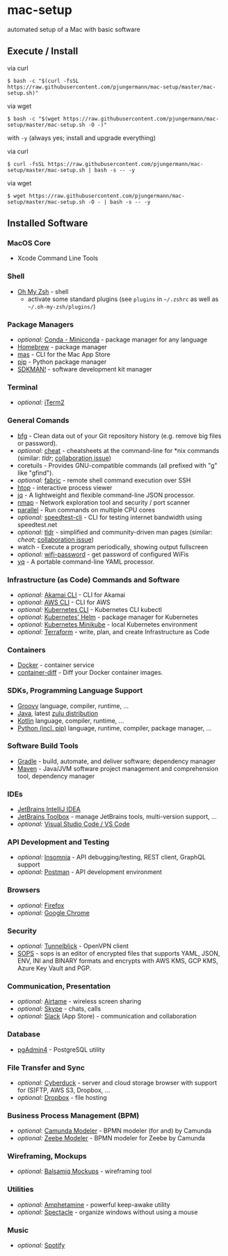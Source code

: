 # mac-setup
automated setup of a Mac with basic software

## Execute / Install
via curl
```
$ bash -c "$(curl -fsSL https://raw.githubusercontent.com/pjungermann/mac-setup/master/mac-setup.sh)"
```

via wget
```
$ bash -c "$(wget https://raw.githubusercontent.com/pjungermann/mac-setup/master/mac-setup.sh -O -)"
```

with `-y` (always yes; install and upgrade everything)

via curl
```
$ curl -fsSL https://raw.githubusercontent.com/pjungermann/mac-setup/master/mac-setup.sh | bash -s -- -y
```

via wget
```
$ wget https://raw.githubusercontent.com/pjungermann/mac-setup/master/mac-setup.sh -O - | bash -s -- -y
```

## Installed Software
### MacOS Core
* Xcode Command Line Tools

### Shell
* [Oh My Zsh](https://ohmyz.sh/) - shell
  * activate some standard plugins (see `plugins` in `~/.zshrc` as well as `~/.oh-my-zsh/plugins/`)

### Package Managers
* _optional:_ [Conda - Miniconda](https://conda.io/en/latest/) - package manager for any language
* [Homebrew](https://brew.sh/) - package manager
* [mas](https://github.com/mas-cli/mas) - CLI for the Mac App Store
* [pip](https://www.python.org/) - Python package manager
* [SDKMAN!](https://sdkman.io/) - software development kit manager

### Terminal
* _optional:_ [iTerm2](https://www.iterm2.com/)

### General Comands
* [bfg](https://rtyley.github.io/bfg-repo-cleaner/) - Clean data out of your Git repository history (e.g. remove big files or password).
* _optional:_ [cheat](https://github.com/cheat/cheat) - cheatsheets at the command-line for \*nix commands (similar: _tldr_; [collaboration issue](https://github.com/tldr-pages/tldr/issues/266))
* coretuils - Provides GNU-compatible commands (all prefixed with "g" like "gfind").
* _optional:_ [fabric](https://www.fabfile.org/) - remote shell command execution over SSH
* [htop](https://hisham.hm/htop/) - interactive process viewer
* [jq](https://stedolan.github.io/jq) - A lightweight and flexible command-line JSON processor.
* [nmap](https://nmap.org/) - Network exploration tool and security / port scanner
* [parallel](https://www.gnu.org/software/parallel/man.html) - Run commands on multiple CPU cores
* _optional:_ [speedtest-cli](https://github.com/sivel/speedtest-cli) - CLI for testing internet bandwidth using speedtest.net
* _optional:_ [tldr](https://tldr.sh/) - simplified and community-driven man pages (similar: _cheat_; [collaboration issue](https://github.com/tldr-pages/tldr/issues/266))
* watch - Execute a program periodically, showing output fullscreen
* _optional:_ [wifi-password](https://github.com/rauchg/wifi-password) - get password of configured WiFis
* [yq](https://github.com/mikefarah/yq) - A portable command-line YAML processor.

### Infrastructure (as Code) Commands and Software
* _optional:_ [Akamai CLI](https://github.com/akamai/cli) - CLI for Akamai
* _optional:_ [AWS CLI](https://aws.amazon.com/cli/) - CLI for AWS
* _optional:_ [Kubernetes CLI](https://kubernetes.io/docs/reference/kubectl/overview/) - Kubernetes CLI kubectl
* _optional:_ [Kubernetes' Helm](https://helm.sh/) - package manager for Kubernetes
* _optional:_ [Kubernetes Minikube](https://kubernetes.io/docs/tutorials/hello-minikube/) - local Kubernetes environment
* _optional:_ [Terraform](https://www.terraform.io/) - write, plan, and create Infrastructure as Code

### Containers
* [Docker](https://hub.docker.com/) - container service
* [container-diff](https://github.com/GoogleContainerTools/container-diff) - Diff your Docker container images.

### SDKs, Programming Language Support
* [Groovy](https://groovy-lang.org/) language, compiler, runtime, ...
* [Java](https://www.oracle.com/technetwork/java/javase/overview/index.html), latest [zulu distribution](https://www.azul.com/downloads/zulu-community/)
* [Kotlin](https://kotlinlang.org/) language, compiler, runtime, ...
* [Python (incl. pip)](https://www.python.org/) language, runtime, compiler, package manager, ...

### Software Build Tools
* [Gradle](https://gradle.org/) - build, automate, and deliver software; dependency manager
* [Maven](https://maven.apache.org/) - Java/JVM software project management and comprehension tool, dependency manager

### IDEs
* [JetBrains IntelliJ IDEA](https://www.jetbrains.com/idea/)
* [JetBrains Toolbox](https://www.jetbrains.com/toolbox/) - manage JetBrains tools, multi-version support, ...
* _optional:_ [Visual Studio Code / VS Code](https://code.visualstudio.com/)

### API Development and Testing
* _optional:_ [Insomnia](https://insomnia.rest/) - API debugging/testing, REST client, GraphQL support
* _optional:_ [Postman](https://www.getpostman.com/) - API development environment

### Browsers
* _optional:_ [Firefox](https://www.mozilla.org/firefox/)
* _optional:_ [Google Chrome](https://www.google.com/chrome/)

### Security
* _optional:_ [Tunnelblick](https://tunnelblick.net/) - OpenVPN client
* [SOPS](https://github.com/mozilla/sops) - sops is an editor of encrypted files that supports YAML, JSON, ENV, INI and BINARY formats 
  and encrypts with AWS KMS, GCP KMS, Azure Key Vault and PGP.

### Communication, Presentation
* _optional:_ [Airtame](https://airtame.com/) - wireless screen sharing
* _optional:_ [Skype](https://www.skype.com/) - chats, calls
* _optional:_ [Slack](https://slack.com/) (App Store) - communication and collaboration

### Database
* [pgAdmin4](https://www.pgadmin.org/) - PostgreSQL utility

### File Transfer and Sync
* _optional:_ [Cyberduck](https://cyberduck.io/) - server and cloud storage browser with support for (S)FTP, AWS S3, Dropbox, ...
* _optional:_ [Dropbox](https://www.dropbox.com/) - file hosting

### Business Process Management (BPM)
* _optional:_ [Camunda Modeler](https://camunda.com/download/modeler/) - BPMN modeler (for and) by Camunda
* _optional:_ [Zeebe Modeler](https://github.com/zeebe-io/zeebe-modeler) - BPMN modeler for Zeebe by Camunda

### Wireframing, Mockups
* _optional:_ [Balsamiq Mockups](https://balsamiq.com/wireframes/) - wireframing tool

### Utilities
* _optional:_ [Amphetamine](https://apps.apple.com/de/app/amphetamine/id937984704?mt=12) - powerful keep-awake utility
* _optional:_ [Spectacle](https://www.spectacleapp.com/) - organize windows without using a mouse

### Music
* _optional:_ [Spotify](https://www.spotify.com/)

